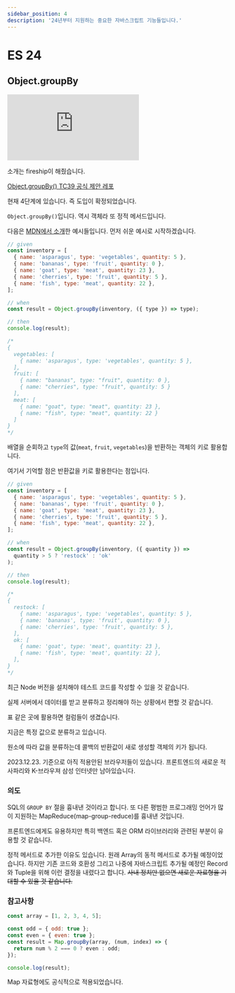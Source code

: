 ```yaml
---
sidebar_position: 4
description: '24년부터 지원하는 중요한 자바스크립트 기능들입니다.'
---
```


# ES 24

## Object.groupBy

<iframe class="codepen" src="https://www.youtube.com/embed/ANCm3oG7htM" title="10 JavaScript changes you missed in 2023" frameborder="0" allow="accelerometer; autoplay; clipboard-write; encrypted-media; gyroscope; picture-in-picture; web-share" allowfullscreen></iframe>

소개는 fireship이 해줬습니다.

[Object.groupBy() TC39 공식 제안 레포](https://github.com/tc39/proposal-array-grouping)

현재 4단계에 있습니다. 즉 도입이 확정되었습니다.

`Object.groupBy()`입니다. 역시 객체라 또 정적 메서드입니다.

다음은 [MDN에서 소개](https://developer.mozilla.org/en-US/docs/Web/JavaScript/Reference/Global_Objects/Object/groupBy)한 예시들입니다. 먼저 쉬운 예시로 시작하겠습니다.

```js
// given
const inventory = [
  { name: 'asparagus', type: 'vegetables', quantity: 5 },
  { name: 'bananas', type: 'fruit', quantity: 0 },
  { name: 'goat', type: 'meat', quantity: 23 },
  { name: 'cherries', type: 'fruit', quantity: 5 },
  { name: 'fish', type: 'meat', quantity: 22 },
];

// when
const result = Object.groupBy(inventory, ({ type }) => type);

// then
console.log(result);

/*
{
  vegetables: [
    { name: 'asparagus', type: 'vegetables', quantity: 5 },
  ],
  fruit: [
    { name: "bananas", type: "fruit", quantity: 0 },
    { name: "cherries", type: "fruit", quantity: 5 }
  ],
  meat: [
    { name: "goat", type: "meat", quantity: 23 },
    { name: "fish", type: "meat", quantity: 22 }
  ]
}
*/
```

배열을 순회하고 `type`의 값(`meat`, `fruit`, `vegetables`)을 반환하는 객체의 키로 활용합니다.

여기서 기억할 점은 반환값을 키로 활용한다는 점입니다.

```js
// given
const inventory = [
  { name: 'asparagus', type: 'vegetables', quantity: 5 },
  { name: 'bananas', type: 'fruit', quantity: 0 },
  { name: 'goat', type: 'meat', quantity: 23 },
  { name: 'cherries', type: 'fruit', quantity: 5 },
  { name: 'fish', type: 'meat', quantity: 22 },
];

// when
const result = Object.groupBy(inventory, ({ quantity }) =>
  quantity > 5 ? 'restock' : 'ok'
);

// then
console.log(result);

/*
{
  restock: [
    { name: 'asparagus', type: 'vegetables', quantity: 5 },
    { name: 'bananas', type: 'fruit', quantity: 0 },
    { name: 'cherries', type: 'fruit', quantity: 5 },
  ],
  ok: [
    { name: 'goat', type: 'meat', quantity: 23 },
    { name: 'fish', type: 'meat', quantity: 22 },
  ],
}
*/
```

최근 Node 버전을 설치해야 테스트 코드를 작성할 수 있을 것 같습니다.

실제 서버에서 데이터를 받고 분류하고 정리해야 하는 상황에서 편할 것 같습니다.

표 같은 곳에 활용하면 컬럼들이 생겼습니다.

지금은 특정 값으로 분류하고 있습니다.

원소에 따라 값을 분류하는데 콜백의 반환값이 새로 생성할 객체의 키가 됩니다.

2023.12.23. 기준으로 아직 적용안된 브라우저들이 있습니다. 프론트엔드의 새로운 적 사파리와 K-브라우져 삼성 인터넷만 남아있습니다.

### 의도

SQL의 `GROUP BY` 절을 흉내낸 것이라고 합니다. 또 다른 평범한 프로그래밍 언어가 많이 지원하는 MapReduce(map-group-reduce)를 흉내낸 것입니다.

프론트엔드에게도 유용하지만 특히 백엔드 혹은 ORM 라이브러리와 관련된 부분이 유용할 것 같습니다.

정적 메서드로 추가한 이유도 있습니다. 원래 Array의 동적 메서드로 추가될 예정이었습니다. 하지만 기존 코드와 호환성 그리고 나중에 자바스크립트 추가될 예정인 Record와 Tuple을 위해 이런 결정을 내렸다고 합니다. ~~사내 정치만 없으면 새로운 자료형을 기대할 수 있을 것 같습니다.~~

### 참고사항

```js
const array = [1, 2, 3, 4, 5];

const odd = { odd: true };
const even = { even: true };
const result = Map.groupBy(array, (num, index) => {
  return num % 2 === 0 ? even : odd;
});

console.log(result);
```

Map 자료형에도 공식적으로 적용되었습니다.

<!-- ### `Promise.withResolvers`

https://github.com/tc39/proposal-promise-with-resolvers

꽤 중요한 기능입니다.

```js
const { promise, resolve, reject } = Promise.withResolvers();
```

사실 위가 전부입니다. promise를 다루는 새로운 방법이 추가된 것입니다. 위처럼 문법적 설탕이 필요한 배경이 있습니다.

```js
const promise = new Promise((resolve, reject) => {
  asyncRequest(config, (response) => {
    const buffer = [];
    response.on('data', (data) => buffer.push(data));
    response.on('end', () => resolve(buffer));
    response.on('error', (reason) => reject(reason));
  });
});
```

꽤 흔이 보는 패턴입니다. 여기서 `asyncRequest`는 뭐 사용자가 정의한 함수입니다. 데이터를 받으면 buffer에 담고 모든 요청이 끝나면 모은 buffer를 응답받을 것입니다. 만약에 실패하면 실패한 이유를 응답받을 것을 예상해볼 수 있습니다.

위처럼 모든 것이 안에 잘 담겨있으면 모든 것이 편해질 것입니다. -->
